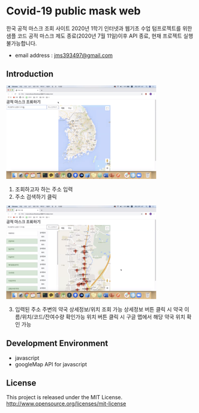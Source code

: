 # Covid-19 public mask web
한국 공적 마스크 조회 사이트
2020년 1학기 인터넷과 웹기초 수업 텀프로젝트를 위한 샘플 코드
공적 마스크 제도 종료(2020년 7월 11일)이후 API 종료, 현재 프로젝트 실행 불가능합니다.
- email address : jms393497@gmail.com <br />

## Introduction
<img src="/images/before.png" width="400px" height="250px" title="before" alt="before"></img> <br />
1. 조회하고자 하는 주소 입력
2. 주소 검색하기 클릭

<img src="/images/after.png" width="400px" height="250px" title="after" alt="after"></img> <br />

3. 입력된 주소 주변의 약국 상세정보/위치 조회 가능
상세정보 버튼 클릭 시 약국 이름/위치/코드/잔여수량 확인가능
위치 버튼 클릭 시 구글 맵에서 해당 약국 위치 확인 가능

## Development Environment
- javascript
- googleMap API for javascript

## License
This project is released under the MIT License. http://www.opensource.org/licenses/mit-license
